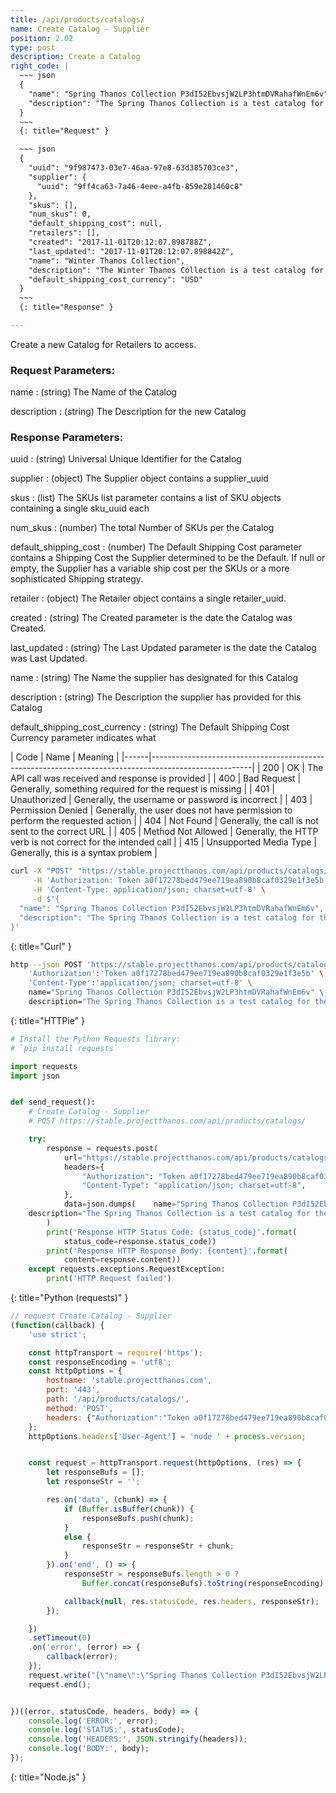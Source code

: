 ```yaml
---
title: /api/products/catalogs/
name: Create Catalog - Supplier
position: 2.02
type: post
description: Create a Catalog
right_code: |
  ~~~ json
  {
    "name": "Spring Thanos Collection P3dI52EbvsjW2LP3htmDVRahafWnEm6v",
    "description": "The Spring Thanos Collection is a test catalog for the purposes of testing"
  }
  ~~~
  {: title="Request" }

  ~~~ json
  {
    "uuid": "9f987473-03e7-46aa-97e8-63d385703ce3",
    "supplier": {
      "uuid": "9ff4ca63-7a46-4eee-a4fb-859e201460c8"
    },
    "skus": [],
    "num_skus": 0,
    "default_shipping_cost": null,
    "retailers": [],
    "created": "2017-11-01T20:12:07.898788Z",
    "last_updated": "2017-11-01T20:12:07.898842Z",
    "name": "Winter Thanos Collection",
    "description": "The Winter Thanos Collection is a test catalog for the purposes of testing",
    "default_shipping_cost_currency": "USD"
  }
  ~~~
  {: title="Response" }

---
```

Create a new Catalog for Retailers to access.

### Request Parameters:

name
: (string) The Name of the Catalog

description
: (string) The Description for the new Catalog

### Response Parameters:

uuid
: (string) Universal Unique Identifier for the Catalog

supplier
: (object) The Supplier object contains a supplier_uuid

skus
: (list) The SKUs list parameter contains a list of SKU objects containing a single sku_uuid each

num_skus
: (number) The total Number of SKUs per the Catalog

default_shipping_cost
: (number) The Default Shipping Cost parameter contains a Shipping Cost the Supplier determined to be the Default. If null or empty, the Supplier has a variable ship cost per the SKUs or a more sophisticated Shipping strategy.

retailer
: (object) The Retailer object contains a single retailer_uuid.

created
: (string) The Created parameter is the date the Catalog was Created.

last_updated
: (string) The Last Updated parameter is the date the Catalog was Last Updated.

name
: (string) The Name the supplier has designated for this Catalog

description
: (string) The Description the supplier has provided for this Catalog

default_shipping_cost_currency
: (string) The Default Shipping Cost Currency parameter indicates what

| Code | Name                   | Meaning                                                                      |
|------|-------------------------------------------------------------------------------------------------------|
| 200  | OK                     | The API call was received and response is provided                           |
| 400  | Bad Request            | Generally, something required for the request is missing                     |
| 401  | Unauthorized           | Generally, the username or password is incorrect                             |
| 403  | Permission Denied      | Generally, the user does not have permission to perform the requested action |
| 404  | Not Found              | Generally, the call is not sent to the correct URL                           |
| 405  | Method Not Allowed     | Generally, the HTTP verb is not correct for the intended call                |
| 415  | Unsupported Media Type | Generally, this is a syntax problem                                          |


~~~ bash
curl -X "POST" "https://stable.projectthanos.com/api/products/catalogs/" \
     -H 'Authorization: Token a0f17278bed479ee719ea890b8caf0329e1f3e5b' \
     -H 'Content-Type: application/json; charset=utf-8' \
     -d $'{
  "name": "Spring Thanos Collection P3dI52EbvsjW2LP3htmDVRahafWnEm6v",
  "description": "The Spring Thanos Collection is a test catalog for the purposes of testing"
}'

~~~
{: title="Curl" }

~~~ bash
http --json POST 'https://stable.projectthanos.com/api/products/catalogs/' \
    'Authorization':'Token a0f17278bed479ee719ea890b8caf0329e1f3e5b' \
    'Content-Type':'application/json; charset=utf-8' \
    name="Spring Thanos Collection P3dI52EbvsjW2LP3htmDVRahafWnEm6v" \
    description="The Spring Thanos Collection is a test catalog for the purposes of testing"

~~~
{: title="HTTPie" }

~~~ python
# Install the Python Requests library:
# `pip install requests`

import requests
import json


def send_request():
    # Create Catalog - Supplier
    # POST https://stable.projectthanos.com/api/products/catalogs/

    try:
        response = requests.post(
            url="https://stable.projectthanos.com/api/products/catalogs/",
            headers={
                "Authorization": "Token a0f17278bed479ee719ea890b8caf0329e1f3e5b",
                "Content-Type": "application/json; charset=utf-8",
            },
            data=json.dumps(    name="Spring Thanos Collection P3dI52EbvsjW2LP3htmDVRahafWnEm6v" \
    description="The Spring Thanos Collection is a test catalog for the purposes of testing")
        )
        print('Response HTTP Status Code: {status_code}'.format(
            status_code=response.status_code))
        print('Response HTTP Response Body: {content}'.format(
            content=response.content))
    except requests.exceptions.RequestException:
        print('HTTP Request failed')

~~~
{: title="Python (requests)" }

~~~ javascript
// request Create Catalog - Supplier
(function(callback) {
    'use strict';

    const httpTransport = require('https');
    const responseEncoding = 'utf8';
    const httpOptions = {
        hostname: 'stable.projectthanos.com',
        port: '443',
        path: '/api/products/catalogs/',
        method: 'POST',
        headers: {"Authorization":"Token a0f17278bed479ee719ea890b8caf0329e1f3e5b","Content-Type":"application/json; charset=utf-8"}
    };
    httpOptions.headers['User-Agent'] = 'node ' + process.version;


    const request = httpTransport.request(httpOptions, (res) => {
        let responseBufs = [];
        let responseStr = '';

        res.on('data', (chunk) => {
            if (Buffer.isBuffer(chunk)) {
                responseBufs.push(chunk);
            }
            else {
                responseStr = responseStr + chunk;
            }
        }).on('end', () => {
            responseStr = responseBufs.length > 0 ?
                Buffer.concat(responseBufs).toString(responseEncoding) : responseStr;

            callback(null, res.statusCode, res.headers, responseStr);
        });

    })
    .setTimeout(0)
    .on('error', (error) => {
        callback(error);
    });
    request.write("{\"name\":\"Spring Thanos Collection P3dI52EbvsjW2LP3htmDVRahafWnEm6v\",\"description\":\"The Spring Thanos Collection is a test catalog for the purposes of testing\"}")
    request.end();


})((error, statusCode, headers, body) => {
    console.log('ERROR:', error);
    console.log('STATUS:', statusCode);
    console.log('HEADERS:', JSON.stringify(headers));
    console.log('BODY:', body);
});

~~~
{: title="Node.js" }
